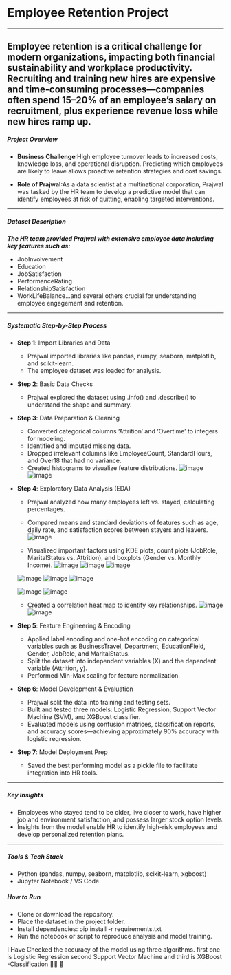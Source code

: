 # Employee Retention Project
---
**Employee retention is a critical challenge for modern organizations, impacting both financial sustainability and workplace productivity. Recruiting and training new hires are expensive and time-consuming processes—companies often spend 15–20% of an employee’s salary on recruitment, plus experience revenue loss while new hires ramp up.**
---
##### Project Overview
- **Business Challenge**:High employee turnover leads to increased costs, knowledge loss, and operational disruption. Predicting which employees are likely to leave allows proactive retention strategies and cost savings.

- **Role of Prajwal**:As a data scientist at a multinational corporation, Prajwal was tasked by the HR team to develop a predictive model that can identify employees at risk of quitting, enabling targeted interventions.

---

##### Dataset Description
***The HR team provided Prajwal with extensive employee data including key features such as:***

- JobInvolvement
- Education
- JobSatisfaction
- PerformanceRating
- RelationshipSatisfaction
- WorkLifeBalance...and several others crucial for understanding employee engagement and retention.
---
##### Systematic Step-by-Step Process
- **Step 1**: Import Libraries and Data
  - Prajwal imported libraries like pandas, numpy, seaborn, matplotlib, and scikit-learn.
  - The employee dataset was loaded for analysis.

- **Step 2**: Basic Data Checks
  - Prajwal explored the dataset using .info() and .describe() to understand the shape and summary.

- **Step 3**: Data Preparation & Cleaning
  - Converted categorical columns ‘Attrition’ and ‘Overtime’ to integers for modeling.
  - Identified and imputed missing data.
  - Dropped irrelevant columns like EmployeeCount, StandardHours, and Over18 that had no variance.
  - Created histograms to visualize feature distributions.
  ![image](https://github.com/user-attachments/assets/c234fb85-a7e7-4ce2-a417-e1432d2da480)
  ![image](https://github.com/user-attachments/assets/8f4695a5-f99e-4b60-920c-f7a319614fd5)


- **Step 4**: Exploratory Data Analysis (EDA)
  - Prajwal analyzed how many employees left vs. stayed, calculating percentages.
  - Compared means and standard deviations of features such as age, daily rate, and satisfaction scores between stayers and leavers.
  ![image](https://github.com/user-attachments/assets/79bf8246-4330-4278-8bdc-1954b3a30bc8)

  - Visualized important factors using KDE plots, count plots (JobRole, MaritalStatus vs. Attrition), and boxplots (Gender vs. Monthly Income).
  ![image](https://github.com/user-attachments/assets/0f7522dc-7d5b-41b6-8202-f62e10ec247d)
  ![image](https://github.com/user-attachments/assets/4de98cd8-2250-4931-9c12-741c7e755d97)
  ![image](https://github.com/user-attachments/assets/1f68883a-bc1b-411e-8022-723aa02f9397)

  ![image](https://github.com/user-attachments/assets/66360a4e-bbe9-483d-b53e-93d33a033116)
  ![image](https://github.com/user-attachments/assets/e1e0b2cc-e9b2-4e4f-a9a5-4b4f06a9c4c7)
  ![image](https://github.com/user-attachments/assets/efe43f4d-f36d-4677-a7b1-9abda665bf59)

  ![image](https://github.com/user-attachments/assets/a8517a51-ecaf-4a31-a084-dd3c9ecf46a2)
  ![image](https://github.com/user-attachments/assets/cd2def73-d47c-4fcc-9f14-25c31f32afb1)

  - Created a correlation heat map to identify key relationships.
  ![image](https://github.com/user-attachments/assets/69599cfe-e14f-49c2-a248-5d4ace40bb57)
  ![image](https://github.com/user-attachments/assets/bc92e9d4-20ee-44cd-8743-3e82a2062d1d)

- **Step 5**: Feature Engineering & Encoding
  - Applied label encoding and one-hot encoding on categorical variables such as BusinessTravel, Department, EducationField, Gender, JobRole, and MaritalStatus.
  - Split the dataset into independent variables (X) and the dependent variable (Attrition, y).
  - Performed Min-Max scaling for feature normalization.

- **Step 6**: Model Development & Evaluation
  - Prajwal split the data into training and testing sets.
  - Built and tested three models: Logistic Regression, Support Vector Machine (SVM), and XGBoost classifier.
  - Evaluated models using confusion matrices, classification reports, and accuracy scores—achieving approximately 90% accuracy with logistic regression.

- **Step 7**: Model Deployment Prep
  - Saved the best performing model as a pickle file to facilitate integration into HR tools.

---

##### Key Insights
- Employees who stayed tend to be older, live closer to work, have higher job and environment satisfaction, and possess larger stock option levels.
- Insights from the model enable HR to identify high-risk employees and develop personalized retention plans.
---

##### Tools & Tech Stack
- Python (pandas, numpy, seaborn, matplotlib, scikit-learn, xgboost)
- Jupyter Notebook / VS Code

##### How to Run
- Clone or download the repository.
- Place the dataset in the project folder.
- Install dependencies:
pip install -r requirements.txt
- Run the notebook or script to reproduce analysis and model training.

I Have Checked the accuracy of the model using three algorithms. first one is Logistic Regression second Support Vector Machine and third is XGBoost -Classification 👨‍💻 🙂
